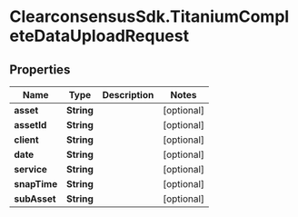 # ClearconsensusSdk.TitaniumCompleteDataUploadRequest

## Properties

Name | Type | Description | Notes
------------ | ------------- | ------------- | -------------
**asset** | **String** |  | [optional] 
**assetId** | **String** |  | [optional] 
**client** | **String** |  | [optional] 
**date** | **String** |  | [optional] 
**service** | **String** |  | [optional] 
**snapTime** | **String** |  | [optional] 
**subAsset** | **String** |  | [optional] 



